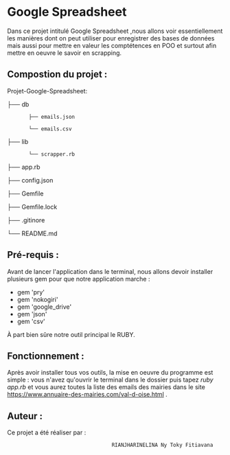 # Google Spreadsheet

Dans ce projet intitulé Google Spreadsheet ,nous allons voir essentiellement les manières dont on peut utiliser pour enregistrer des bases de données mais aussi pour mettre en valeur les comptétences en POO et surtout afin mettre en oeuvre le savoir en scrapping. 

## Compostion du projet :

Projet-Google-Spreadsheet:

├── db     
           
           ├── emails.json

           └── emails.csv

		


├── lib 
           
           └── scrapper.rb


├── app.rb

├── config.json

├── Gemfile

├── Gemfile.lock

├── .gitinore

└── README.md 

## Pré-requis :

Avant de lancer l'application dans le terminal, nous allons devoir installer plusieurs gem pour que notre application marche :

- gem 'pry'
- gem 'nokogiri'
- gem 'google_drive'
- gem 'json'
- gem 'csv'

À part bien sûre notre outil principal le RUBY.

## Fonctionnement :
Après avoir installer tous vos outils, la mise en oeuvre du programme est simple : vous n'avez qu'ouvrir le terminal dans le dossier puis tapez *ruby app.rb* et vous aurez toutes la liste des emails des mairies dans le site https://www.annuaire-des-mairies.com/val-d-oise.html .

## Auteur :

Ce projet a été réaliser  par : 

									  RIANJHARINELINA Ny Toky Fitiavana

